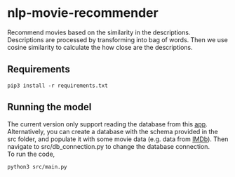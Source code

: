 # nlp-movie-recommender
Recommend movies based on the similarity in the descriptions. Descriptions are processed by transforming into bag of words. Then we use cosine similarity to calculate the how close are the descriptions. 

## Requirements
```
pip3 install -r requirements.txt
```

## Running the model
The current version only support reading the database from this [app](http://moviesengine.herokuapp.com/). <br />
Alternatively, you can create a database with the schema provided in the src folder, and populate it with some movie data (e.g. data from [IMDb](https://www.imdb.com/interfaces/)). Then navigate to src/db_connection.py to change the database connection.<br /> 
To run the code, 
```
python3 src/main.py
```
